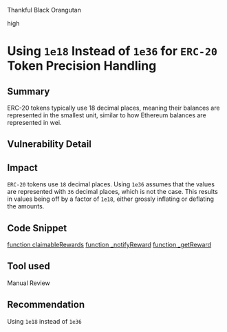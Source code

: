 Thankful Black Orangutan

high

# Using `1e18` Instead of `1e36` for `ERC-20` Token Precision Handling

## Summary
ERC-20 tokens typically use 18 decimal places, meaning their balances are represented in the smallest unit, similar to how Ethereum balances are represented in wei.
## Vulnerability Detail

## Impact
`ERC-20` tokens use `18` decimal places. Using `1e36` assumes that the values are represented with `36` decimal places, which is not the case.
This results in values being off by a factor of `1e18`, either grossly inflating or deflating the amounts.
## Code Snippet
[function claimableRewards](https://github.com/sherlock-audit/2024-05-gamma-staking/blob/main/StakingV2/src/Lock.sol#L229)
[function _notifyReward](https://github.com/sherlock-audit/2024-05-gamma-staking/blob/main/StakingV2/src/Lock.sol#L493)
[ function _getReward](https://github.com/sherlock-audit/2024-05-gamma-staking/blob/main/StakingV2/src/Lock.sol#L549-L553)

## Tool used

Manual Review

## Recommendation
Using `1e18` instead of `1e36`